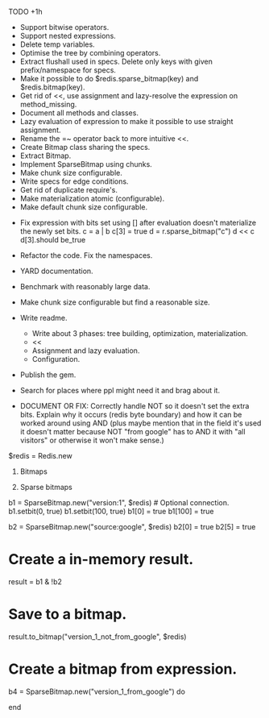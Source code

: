 TODO +1h

+ Support bitwise operators.
+ Support nested expressions.
+ Delete temp variables.
+ Optimise the tree by combining operators.
+ Extract flushall used in specs. Delete only keys with given prefix/namespace for specs.
+ Make it possible to do $redis.sparse_bitmap(key) and $redis.bitmap(key).
+ Get rid of <<, use assignment and lazy-resolve the expression on method_missing.
+ Document all methods and classes.
+ Lazy evaluation of expression to make it possible to use straight assignment.
+ Rename the =~ operator back to more intuitive <<.
+ Create Bitmap class sharing the specs.
+ Extract Bitmap.
+ Implement SparseBitmap using chunks.
+ Make chunk size configurable.
+ Write specs for edge conditions.
+ Get rid of duplicate require's.
+ Make materialization atomic (configurable).
+ Make default chunk size configurable.
- Fix expression with bits set using [] after evaluation doesn't materialize the newly set bits.
  c = a | b
  c[3] = true
  d = r.sparse_bitmap("c")
  d << c
  d[3].should be_true
- Refactor the code. Fix the namespaces.

- YARD documentation.

- Benchmark with reasonably large data.
- Make chunk size configurable but find a reasonable size.

- Write readme. 
  - Write about 3 phases: tree building, optimization, materialization.
  - <<
  - Assignment and lazy evaluation.
  - Configuration.
- Publish the gem.
- Search for places where ppl might need it and brag about it.
- DOCUMENT OR FIX: Correctly handle NOT so it doesn't set the extra bits. Explain why it occurs (redis byte boundary) and how it can be worked around using AND (plus maybe mention that in the field it's used it doesn't matter because NOT "from google" has to AND it with "all visitors" or otherwise it won't make sense.)


$redis = Redis.new

1. Bitmaps


2. Sparse bitmaps

b1 = SparseBitmap.new("version:1", $redis) # Optional connection.
b1.setbit(0, true)
b1.setbit(100, true)
b1[0] = true
b1[100] = true

b2 = SparseBitmap.new("source:google", $redis)
b2[0] = true
b2[5] = true


# Create a in-memory result.

result = b1 & !b2

# Save to a bitmap.

result.to_bitmap("version_1_not_from_google", $redis)


# Create a bitmap from expression.

b4 = SparseBitmap.new("version_1_from_google") do

end